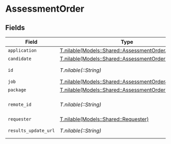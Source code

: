 # AssessmentOrder


## Fields

| Field                                                                                                      | Type                                                                                                       | Required                                                                                                   | Description                                                                                                | Example                                                                                                    |
| ---------------------------------------------------------------------------------------------------------- | ---------------------------------------------------------------------------------------------------------- | ---------------------------------------------------------------------------------------------------------- | ---------------------------------------------------------------------------------------------------------- | ---------------------------------------------------------------------------------------------------------- |
| `application`                                                                                              | [T.nilable(Models::Shared::AssessmentOrderApplication)](../../models/shared/assessmentorderapplication.md) | :heavy_minus_sign:                                                                                         | N/A                                                                                                        |                                                                                                            |
| `candidate`                                                                                                | [T.nilable(Models::Shared::AssessmentOrderCandidate)](../../models/shared/assessmentordercandidate.md)     | :heavy_minus_sign:                                                                                         | N/A                                                                                                        |                                                                                                            |
| `id`                                                                                                       | *T.nilable(::String)*                                                                                      | :heavy_minus_sign:                                                                                         | Unique identifier                                                                                          | 8187e5da-dc77-475e-9949-af0f1fa4e4e3                                                                       |
| `job`                                                                                                      | [T.nilable(Models::Shared::AssessmentOrderJob)](../../models/shared/assessmentorderjob.md)                 | :heavy_minus_sign:                                                                                         | N/A                                                                                                        |                                                                                                            |
| `package`                                                                                                  | [T.nilable(Models::Shared::AssessmentOrderPackage)](../../models/shared/assessmentorderpackage.md)         | :heavy_minus_sign:                                                                                         | N/A                                                                                                        |                                                                                                            |
| `remote_id`                                                                                                | *T.nilable(::String)*                                                                                      | :heavy_minus_sign:                                                                                         | Provider's unique identifier                                                                               | 8187e5da-dc77-475e-9949-af0f1fa4e4e3                                                                       |
| `requester`                                                                                                | [T.nilable(Models::Shared::Requester)](../../models/shared/requester.md)                                   | :heavy_minus_sign:                                                                                         | N/A                                                                                                        |                                                                                                            |
| `results_update_url`                                                                                       | *T.nilable(::String)*                                                                                      | :heavy_minus_sign:                                                                                         | Results update url                                                                                         | https://exmaple.com/integrations/results/update                                                            |